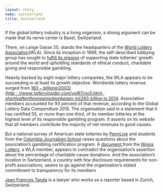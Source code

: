 ```yaml
---
layout: story
name: switzerland
title: Switzerland
---
```

If the global lottery industry is a living organism, a strong argument can be made that its nerve center is Basel, Switzerland.
  
There, on Lange Gasse 20, stands the headquarters of the [World Lottery Association](https://www.world-lotteries.org/about-us/our-offices)(WLA). Since its inception in 1999, the self-described lobbying group has sought to [fulfill its mission](https://www.world-lotteries.org/about-us/about-the-wla) of supporting state lotteries’ growth around the world and upholding standards of ethical conduct, charitable giving and responsible gambling.

Heavily backed by eight major lottery companies, the WLA appears to be succeeding in at least its growth objective.  Worldwide lottery revenue surged from [$160-billion in 2003](http://www.lotteryinsider.com/vol67/no3.htm), shortly after the organisation began, to [$293-billion in 2014](https://www.world-lotteries.org/images/publications/compendia/wla-compendium-2015.pdf). Association members accounted for 93 percent of that revenue, according to the Global Lottery Data Compendium 2015. The organisation said in a statement that it has certified 55, or more than one third, of its member lotteries at the highest level of its responsible gambling program.  It asserts on its website that all members contribute the majority of net revenues to good causes.

But a national survey of American state lotteries by [PennLive](http://www.pennlive.com/) and students from the [Columbia Journalism School](https://journalism.columbia.edu/) raises questions about the association’s gambling certification program. A [document ](http://www.illinoislottery.com/content/dam/ill/documents/LCB%20Meeting%20Minutes%2010-10-12%20%282%29.pdf)from the [Illinois Lottery](http://illinoislottery.com/), a WLA member, appears to contradict the organisation’s assertion about the percentage of charitable cause donations. And the association’s location in Switzerland, a country with few disclosure requirements for non-profit associations, seems to go against the organisation’s stated commitment to transparency for its members

[Jean François Tanda](https://twitter.com/JFTanda) is a lawyer who works as a reporter based in Zurich, Switzerland.